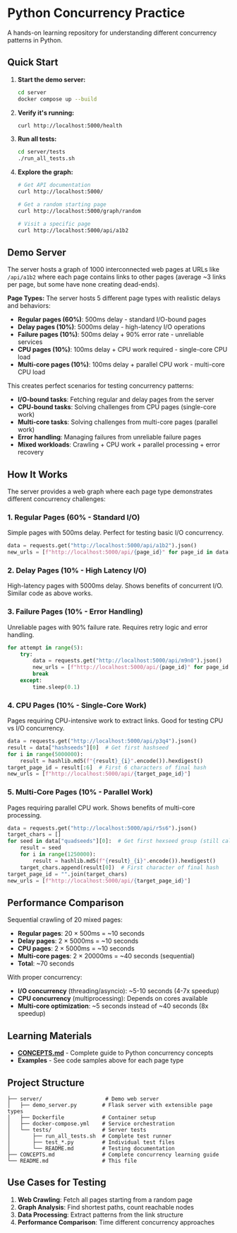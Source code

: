 # Python Concurrency Practice

A hands-on learning repository for understanding different concurrency patterns in Python.

## Quick Start

1. **Start the demo server:**
   ```bash
   cd server
   docker compose up --build
   ```

2. **Verify it's running:**
   ```bash
   curl http://localhost:5000/health
   ```

3. **Run all tests:**
   ```bash
   cd server/tests
   ./run_all_tests.sh
   ```

4. **Explore the graph:**
   ```bash
   # Get API documentation
   curl http://localhost:5000/

   # Get a random starting page
   curl http://localhost:5000/graph/random

   # Visit a specific page
   curl http://localhost:5000/api/a1b2
   ```

## Demo Server

The server hosts a graph of 1000 interconnected web pages at URLs like `/api/a1b2` where each page contains links to other pages (average ~3 links per page, but some have none creating dead-ends).

**Page Types:** The server hosts 5 different page types with realistic delays and behaviors:
- **Regular pages (60%)**: 500ms delay - standard I/O-bound pages
- **Delay pages (10%)**: 5000ms delay - high-latency I/O operations
- **Failure pages (10%)**: 500ms delay + 90% error rate - unreliable services
- **CPU pages (10%)**: 100ms delay + CPU work required - single-core CPU load
- **Multi-core pages (10%)**: 100ms delay + parallel CPU work - multi-core CPU load

This creates perfect scenarios for testing concurrency patterns:

- **I/O-bound tasks**: Fetching regular and delay pages from the server
- **CPU-bound tasks**: Solving challenges from CPU pages (single-core work)
- **Multi-core tasks**: Solving challenges from multi-core pages (parallel work)
- **Error handling**: Managing failures from unreliable failure pages
- **Mixed workloads**: Crawling + CPU work + parallel processing + error recovery

## How It Works

The server provides a web graph where each page type demonstrates different concurrency challenges:

### 1. Regular Pages (60% - Standard I/O)
Simple pages with 500ms delay. Perfect for testing basic I/O concurrency.

```python
data = requests.get("http://localhost:5000/api/a1b2").json()
new_urls = [f"http://localhost:5000/api/{page_id}" for page_id in data["links"]]
```

### 2. Delay Pages (10% - High Latency I/O)
High-latency pages with 5000ms delay. Shows benefits of concurrent I/O. Similar code as above works.

### 3. Failure Pages (10% - Error Handling)
Unreliable pages with 90% failure rate. Requires retry logic and error handling.

```python
for attempt in range(5):
    try:
        data = requests.get("http://localhost:5000/api/m9n0").json()
        new_urls = [f"http://localhost:5000/api/{page_id}" for page_id in data["links"]]
        break
    except:
        time.sleep(0.1)
```

### 4. CPU Pages (10% - Single-Core Work)
Pages requiring CPU-intensive work to extract links. Good for testing CPU vs I/O concurrency.

```python
data = requests.get("http://localhost:5000/api/p3q4").json()
result = data["hashseeds"][0]  # Get first hashseed
for i in range(5000000):
    result = hashlib.md5(f"{result}_{i}".encode()).hexdigest()
target_page_id = result[:6]  # First 6 characters of final hash
new_urls = [f"http://localhost:5000/api/{target_page_id}"]
```

### 5. Multi-Core Pages (10% - Parallel Work)
Pages requiring parallel CPU work. Shows benefits of multi-core processing.

```python
data = requests.get("http://localhost:5000/api/r5s6").json()
target_chars = []
for seed in data["quadseeds"][0]:  # Get first hexseed group (still called quadseeds for compatibility)
    result = seed
    for i in range(1250000):
        result = hashlib.md5(f"{result}_{i}".encode()).hexdigest()
    target_chars.append(result[0])  # First character of final hash
target_page_id = "".join(target_chars)
new_urls = [f"http://localhost:5000/api/{target_page_id}"]
```

## Performance Comparison

Sequential crawling of 20 mixed pages:
- **Regular pages**: 20 × 500ms = ~10 seconds
- **Delay pages**: 2 × 5000ms = ~10 seconds
- **CPU pages**: 2 × 5000ms = ~10 seconds
- **Multi-core pages**: 2 × 20000ms = ~40 seconds (sequential)
- **Total**: ~70 seconds

With proper concurrency:
- **I/O concurrency** (threading/asyncio): ~5-10 seconds (4-7x speedup)
- **CPU concurrency** (multiprocessing): Depends on cores available
- **Multi-core optimization**: ~5 seconds instead of ~40 seconds (8x speedup)

## Learning Materials

- **[CONCEPTS.md](CONCEPTS.md)** - Complete guide to Python concurrency concepts
- **Examples** - See code samples above for each page type

## Project Structure

```
├── server/                    # Demo web server
│   ├── demo_server.py        # Flask server with extensible page types
│   ├── Dockerfile            # Container setup
│   ├── docker-compose.yml    # Service orchestration
│   └── tests/                # Server tests
│       ├── run_all_tests.sh  # Complete test runner
│       ├── test_*.py         # Individual test files
│       └── README.md         # Testing documentation
├── CONCEPTS.md               # Complete concurrency learning guide
└── README.md                 # This file
```

## Use Cases for Testing

1. **Web Crawling**: Fetch all pages starting from a random page
2. **Graph Analysis**: Find shortest paths, count reachable nodes
3. **Data Processing**: Extract patterns from the link structure
4. **Performance Comparison**: Time different concurrency approaches
